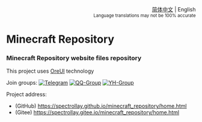 <div style="text-align: right;">

<a href="/README.md">简体中文</a> | English<br><sup>Language translations may not be 100% accurate</sup>

</div>

# Minecraft Repository

### Minecraft Repository website files repository

This project uses [OreUI](https://github.com/Spectrollay/OreUI) technology

Join groups: 
[![Telegram](https://img.shields.io/badge/Telegram-Chat-blue)](https://t.me/Spectrollay_MCW)   [![QQ-Group](https://img.shields.io/badge/QQ-Chat-blue)](http://qm.qq.com/cgi-bin/qm/qr?_wv=1027&k=WVA6aPqtv99hiYleW7vUq5OsBIufCAB1&authKey=B0%2BaXMCTqnmQrGh0wzCZTyWTIPyHS%2FPEM5QXcFfVwroFowNnzs6Yg1er1%2F8Fekqp&noverify=0&group_code=833473609)   [![YH-Group](https://img.shields.io/badge/YunHu-Chat-blue)](https://yhfx.jwznb.com/share?key=VyTE7W7sLwRl&ts=1684642802)

Project address:
- (GitHub) https://spectrollay.github.io/minecraft_repository/home.html
- (Gitee) https://spectrollay.gitee.io/minecraft_repository/home.html